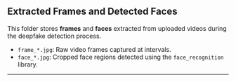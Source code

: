 ## Extracted Frames and Detected Faces

This folder stores **frames** and **faces** extracted from uploaded videos during the deepfake detection process.
- `frame_*.jpg`: Raw video frames captured at intervals.
- `face_*.jpg`: Cropped face regions detected using the `face_recognition` library.

---

